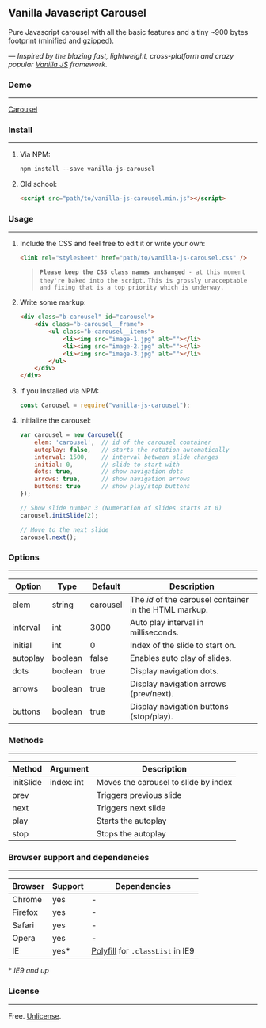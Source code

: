 Vanilla Javascript Carousel
-------

Pure Javascript carousel with all the basic features and a tiny ~900 bytes footprint (minified and gzipped).

*— Inspired by the blazing fast, lightweight, cross-platform and crazy popular [Vanilla JS](http://vanilla-js.com/)  framework.*

### Demo
---
[Carousel](http://zoltantothcom.github.io/vanilla-js-carousel "Carousel Demo")

### Install
---
1. Via NPM:
    ```js
    npm install --save vanilla-js-carousel
    ```
    
2. Old school: 
    ```html
    <script src="path/to/vanilla-js-carousel.min.js"></script>
    ```

### Usage
---
1. Include the CSS and feel free to edit it or write your own:
    ```html
    <link rel="stylesheet" href="path/to/vanilla-js-carousel.css" />
    ```
    > **`Please keep the CSS class names unchanged`**` - at this moment they're baked into the script.`
    > `This is grossly unacceptable and fixing that is a top priority which is underway.`

2. Write some markup:
    ```html
    <div class="b-carousel" id="carousel">
        <div class="b-carousel__frame">
            <ul class="b-carousel__items">
                <li><img src="image-1.jpg" alt=""></li>
                <li><img src="image-2.jpg" alt=""></li>
                <li><img src="image-3.jpg" alt=""></li>
            </ul>
        </div>
    </div>
    ```

3. If you installed via NPM:
    ```js
    const Carousel = require("vanilla-js-carousel");
    ```

4. Initialize the carousel:
    ```js
    var carousel = new Carousel({
        elem: 'carousel',  // id of the carousel container
        autoplay: false,   // starts the rotation automatically
        interval: 1500,    // interval between slide changes
        initial: 0,        // slide to start with
        dots: true,        // show navigation dots
        arrows: true,      // show navigation arrows
        buttons: true      // show play/stop buttons
    });

    // Show slide number 3 (Numeration of slides starts at 0)
    carousel.initSlide(2);

    // Move to the next slide
    carousel.next();
    ```

### Options
---
Option | Type | Default | Description
------ | ---- | ------- | -----------
elem | string | carousel | The _id_ of the carousel container in the HTML markup.
interval | int  | 3000 | Auto play interval in milliseconds.
initial | int | 0 | Index of the slide to start on.
autoplay | boolean | false | Enables auto play of slides.
dots | boolean | true | Display navigation dots.
arrows | boolean | true | Display navigation arrows (prev/next).
buttons | boolean | true | Display navigation buttons (stop/play).

### Methods
---
Method | Argument | Description
------ | -------- | -----------
initSlide | index: int | Moves the carousel to slide by index
prev | | Triggers previous slide
next | | Triggers next slide
play | | Starts the autoplay
stop | | Stops the autoplay

### Browser support and dependencies
---
Browser | Support | Dependencies
------ | -------- | -----------
Chrome | yes | -
Firefox | yes | -
Safari | yes | -
Opera | yes | -
IE | yes* | [Polyfill](//cdn.jsdelivr.net/classlist/2014.01.31/classList.min.js) for `.classList` in IE9

\* _IE9 and up_

### License
---
Free. [Unlicense](http://unlicense.org).
